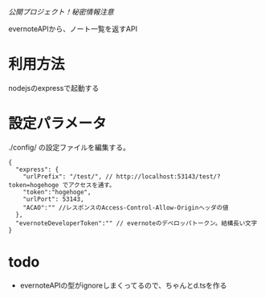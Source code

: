 *公開プロジェクト！秘密情報注意*

evernoteAPIから、ノート一覧を返すAPI

# 利用方法

nodejsのexpressで起動する

# 設定パラメータ

./config/ の設定ファイルを編集する。

```
{
  "express": {
    "urlPrefix": "/test/", // http://localhost:53143/test/?token=hogehoge でアクセスを通す。
    "token":"hogehoge",
    "urlPort": 53143,
    "ACAO":"" //レスポンスのAccess-Control-Allow-Originヘッダの値
  },
  "evernoteDeveloperToken":"" // evernoteのデベロッパトークン。結構長い文字
}
```

# todo

- evernoteAPIの型がignoreしまくってるので、ちゃんとd.tsを作る
